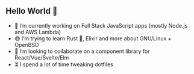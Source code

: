 ## Hello World 👋

- :honeybee: I’m currently working on Full Stack JavaScript apps (mostly Node.js and AWS Lambda)
- :sweat_smile: I’m trying to learn Rust 🦀, Elixir and more about GNU/Linux + OpenBSD
- :octopus: I’m looking to collaborate on a component library for React/Vue/Svelte/Elm
- :hourglass_flowing_sand: I spend a lot of time tweaking dotfiles 
